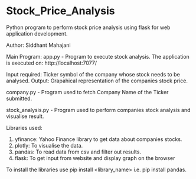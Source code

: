 # Stock_Price_Analysis
Python program to perform stock price analysis using flask for web application development.

Author: Siddhant Mahajani

Main Program: app.py - Program to execute stock analysis.
The application is executed on: http://localhost:7077/

Input required: Ticker symbol of the company whose stock needs to be analysed.
Output: Grapahical representation of the companies stock price.

company.py - Program used to fetch Company Name of the Ticker submitted.

stock_analysis.py - Program used to perform companies stock analysis and visualise result.

Libraries used:<br/>
1. yfinance: Yahoo Finance library to get data about companies stocks.<br/>
2. plotly: To visualise the data.<br/>
3. pandas: To read data from csv and filter out results.<br/>
4. flask: To get input from website and display graph on the browser<br/>

To install the libraries use pip install <library_name> i.e. pip install pandas.
